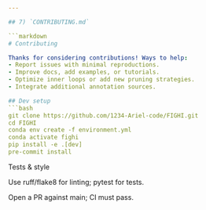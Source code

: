 ```yaml

---

## 7) `CONTRIBUTING.md`

```markdown
# Contributing

Thanks for considering contributions! Ways to help:
- Report issues with minimal reproductions.
- Improve docs, add examples, or tutorials.
- Optimize inner loops or add new pruning strategies.
- Integrate additional annotation sources.

## Dev setup
```bash
git clone https://github.com/1234-Ariel-code/FIGHI.git
cd FIGHI
conda env create -f environment.yml
conda activate fighi
pip install -e .[dev]
pre-commit install
```
Tests & style

Use ruff/flake8 for linting; pytest for tests.

Open a PR against main; CI must pass.
```
